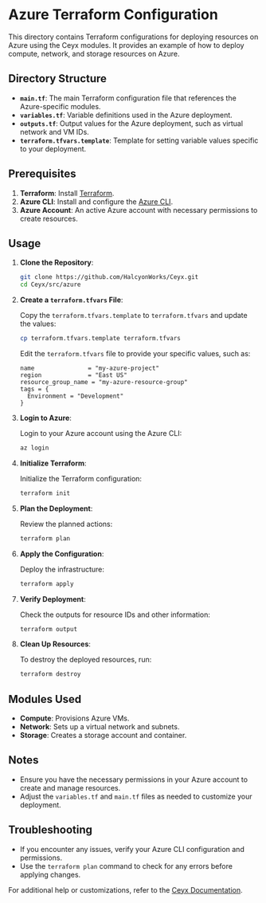 # Azure Terraform Configuration

This directory contains Terraform configurations for deploying resources on Azure using the Ceyx modules. It provides an example of how to deploy compute, network, and storage resources on Azure.

## Directory Structure

- **`main.tf`**: The main Terraform configuration file that references the Azure-specific modules.
- **`variables.tf`**: Variable definitions used in the Azure deployment.
- **`outputs.tf`**: Output values for the Azure deployment, such as virtual network and VM IDs.
- **`terraform.tfvars.template`**: Template for setting variable values specific to your deployment.

## Prerequisites

1. **Terraform**: Install [Terraform](https://www.terraform.io/downloads.html).
2. **Azure CLI**: Install and configure the [Azure CLI](https://docs.microsoft.com/en-us/cli/azure/install-azure-cli).
3. **Azure Account**: An active Azure account with necessary permissions to create resources.

## Usage

1. **Clone the Repository**:

   ```bash
   git clone https://github.com/HalcyonWorks/Ceyx.git
   cd Ceyx/src/azure
   ```

2. **Create a `terraform.tfvars` File**:

   Copy the `terraform.tfvars.template` to `terraform.tfvars` and update the values:

   ```bash
   cp terraform.tfvars.template terraform.tfvars
   ```

   Edit the `terraform.tfvars` file to provide your specific values, such as:

   ```hcl
   name               = "my-azure-project"
   region             = "East US"
   resource_group_name = "my-azure-resource-group"
   tags = {
     Environment = "Development"
   }
   ```

3. **Login to Azure**:

   Login to your Azure account using the Azure CLI:

   ```bash
   az login
   ```

4. **Initialize Terraform**:

   Initialize the Terraform configuration:

   ```bash
   terraform init
   ```

5. **Plan the Deployment**:

   Review the planned actions:

   ```bash
   terraform plan
   ```

6. **Apply the Configuration**:

   Deploy the infrastructure:

   ```bash
   terraform apply
   ```

7. **Verify Deployment**:

   Check the outputs for resource IDs and other information:

   ```bash
   terraform output
   ```

8. **Clean Up Resources**:

   To destroy the deployed resources, run:

   ```bash
   terraform destroy
   ```

## Modules Used

- **Compute**: Provisions Azure VMs.
- **Network**: Sets up a virtual network and subnets.
- **Storage**: Creates a storage account and container.

## Notes

- Ensure you have the necessary permissions in your Azure account to create and manage resources.
- Adjust the `variables.tf` and `main.tf` files as needed to customize your deployment.

## Troubleshooting

- If you encounter any issues, verify your Azure CLI configuration and permissions.
- Use the `terraform plan` command to check for any errors before applying changes.

For additional help or customizations, refer to the [Ceyx Documentation](https://github.com/HalcyonWorks/Ceyx).

